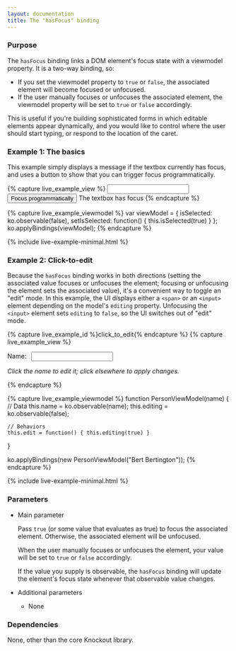 ```yaml
---
layout: documentation
title: The "hasFocus" binding
---
```


### Purpose
The `hasFocus` binding links a DOM element's focus state with a viewmodel property. It is a two-way binding, so:

 * If you set the viewmodel property to `true` or `false`, the associated element will become focused or unfocused.
 * If the user manually focuses or unfocuses the associated element, the viewmodel property will be set to `true` or `false` accordingly.

This is useful if you're building sophisticated forms in which editable elements appear dynamically, and you would like to control where the user should start typing, or respond to the location of the caret.

### Example 1: The basics
This example simply displays a message if the textbox currently has focus, and uses a button to show that you can trigger focus programmatically.

{% capture live_example_view %}
<input data-bind="hasFocus: isSelected" />
<button data-bind="click: setIsSelected">Focus programmatically</button>
<span data-bind="visible: isSelected">The textbox has focus</span>
{% endcapture %}

{% capture live_example_viewmodel %}
var viewModel = {
    isSelected: ko.observable(false),
    setIsSelected: function() { this.isSelected(true) }
};
ko.applyBindings(viewModel);
{% endcapture %}

{% include live-example-minimal.html %}


### Example 2: Click-to-edit

Because the `hasFocus` binding works in both directions (setting the associated value focuses or unfocuses the element; focusing or unfocusing the element sets the associated value), it's a convenient way to toggle an "edit" mode. In this example, the UI displays either a `<span>` or an `<input>` element depending on the model's `editing` property. Unfocusing the `<input>` element sets `editing` to `false`, so the UI switches out of "edit" mode.

{% capture live_example_id %}click_to_edit{% endcapture %}
{% capture live_example_view %}
<p>
	Name: 
	<b data-bind="visible: !editing(), text: name, click: edit">&nbsp;</b>
	<input data-bind="visible: editing, value: name, hasFocus: editing" />
</p>
<p><em>Click the name to edit it; click elsewhere to apply changes.</em></p>
{% endcapture %}

{% capture live_example_viewmodel %}
function PersonViewModel(name) {
    // Data
    this.name = ko.observable(name);
    this.editing = ko.observable(false);
        
    // Behaviors
    this.edit = function() { this.editing(true) }
}

ko.applyBindings(new PersonViewModel("Bert Bertington"));
{% endcapture %}

{% include live-example-minimal.html %}


### Parameters

 * Main parameter
 
   Pass `true` (or some value that evaluates as true) to focus the associated element. Otherwise, the associated element will be unfocused.

   When the user manually focuses or unfocuses the element, your value will be set to `true` or `false` accordingly.

   If the value you supply is observable, the `hasFocus` binding will update the element's focus state whenever that observable value changes.
     
 * Additional parameters 

   * None

### Dependencies

None, other than the core Knockout library.